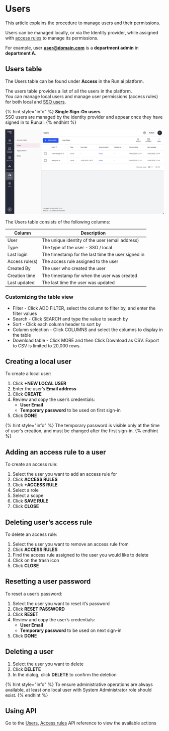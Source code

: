 # Users

This article explains the procedure to manage users and their permissions.

Users can be managed locally, or via the Identity provider, while assigned with [access rules](accessrules.md) to manage its permissions.

For example, user **user@domain.com** is a **department admin** in **department A**.

## Users table

The Users table can be found under **Access** in the Run:ai platform.

The users table provides a list of all the users in the platform.\
You can manage local users and manage user permissions (access rules) for both local and [SSO users](../../saas/authentication-and-authorization/authentication-and-authorization.md#single-sign-on-sso).

{% hint style="info" %}
**Single Sign-On users**\
SSO users are managed by the identity provider and appear once they have signed in to Run:ai.
{% endhint %}

![](../../saas/authentication-and-authorization/img/userstable.png)

The Users table consists of the following columns:

| Column         | Description                                        |
| -------------- | -------------------------------------------------- |
| User           | The unique identity of the user (email address)    |
| Type           | The type of the user - SSO / local                 |
| Last login     | The timestamp for the last time the user signed in |
| Access rule(s) | The access rule assigned to the user               |
| Created By     | The user who created the user                      |
| Creation time  | The timestamp for when the user was created        |
| Last updated   | The last time the user was updated                 |

### Customizing the table view

* Filter - Click ADD FILTER, select the column to filter by, and enter the filter values
* Search - Click SEARCH and type the value to search by
* Sort - Click each column header to sort by
* Column selection - Click COLUMNS and select the columns to display in the table
* Download table - Click MORE and then Click Download as CSV. Export to CSV is limited to 20,000 rows.

## Creating a local user

To create a local user:

1. Click **+NEW LOCAL USER**
2. Enter the user’s **Email address**
3. Click **CREATE**
4. Review and copy the user’s credentials:
   * **User Email**
   * **Temporary password** to be used on first sign-in
5. Click **DONE**

{% hint style="info" %}
The temporary password is visible only at the time of user’s creation, and must be changed after the first sign-in.
{% endhint %}

## Adding an access rule to a user

To create an access rule:

1. Select the user you want to add an access rule for
2. Click **ACCESS RULES**
3. Click **+ACCESS RULE**
4. Select a role
5. Select a scope
6. Click **SAVE RULE**
7. Click **CLOSE**

## Deleting user’s access rule

To delete an access rule:

1. Select the user you want to remove an access rule from
2. Click **ACCESS RULES**
3. Find the access rule assigned to the user you would like to delete
4. Click on the trash icon
5. Click **CLOSE**

## Resetting a user password

To reset a user’s password:

1. Select the user you want to reset it’s password
2. Click **RESET PASSWORD**
3. Click **RESET**
4. Review and copy the user’s credentials:
   * **User Email**
   * **Temporary password** to be used on next sign-in
5. Click **DONE**

## Deleting a user

1. Select the user you want to delete
2. Click **DELETE**
3. In the dialog, click **DELETE** to confirm the deletion

{% hint style="info" %}
To ensure administrative operations are always available, at least one local user with System Administrator role should exist.
{% endhint %}

## Using API

Go to the [Users](https://app.run.ai/api/docs#tag/Users), [Access rules](https://app.run.ai/api/docs#tag/Access-rules) API reference to view the available actions
